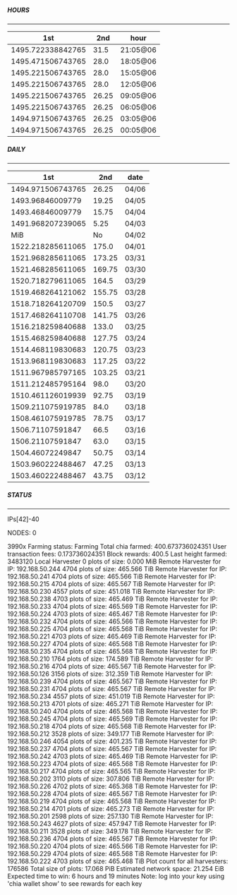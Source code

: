 ##### HOURS
-------

| 1st | 2nd | hour |
|---|----|-----|
|1495.722338842765 | 31.5 | 21:05@06 |
|1495.471506743765 | 28.0 | 18:05@06 |
|1495.221506743765 | 28.0 | 15:05@06 |
|1495.221506743765 | 28.0 | 12:05@06 |
|1495.221506743765 | 26.25 | 09:05@06 |
|1495.221506743765 | 26.25 | 06:05@06 |
|1494.971506743765 | 26.25 | 03:05@06 |
|1494.971506743765 | 26.25 | 00:05@06 |

##### DAILY
-------

| 1st | 2nd | date |
|---|----|-----|
|1494.971506743765 | 26.25 | 04/06 |
|1493.96846009779 | 19.25 | 04/05 |
|1493.46846009779 | 15.75 | 04/04 |
|1491.968207239065 | 5.25 | 04/03 |
|MiB | No | 04/02 |
|1522.218285611065 | 175.0 | 04/01 |
|1521.968285611065 | 173.25 | 03/31 |
|1521.468285611065 | 169.75 | 03/30 |
|1520.718279611065 | 164.5 | 03/29 |
|1519.468264121062 | 155.75 | 03/28 |
|1518.718264120709 | 150.5 | 03/27 |
|1517.468264110708 | 141.75 | 03/26 |
|1516.218259840688 | 133.0 | 03/25 |
|1515.468259840688 | 127.75 | 03/24 |
|1514.468119830683 | 120.75 | 03/23 |
|1513.968119830683 | 117.25 | 03/22 |
|1511.967985797165 | 103.25 | 03/21 |
|1511.212485795164 | 98.0 | 03/20 |
|1510.461126019939 | 92.75 | 03/19 |
|1509.211075919785 | 84.0 | 03/18 |
|1508.461075919785 | 78.75 | 03/17 |
|1506.71107591847 | 66.5 | 03/16 |
|1506.21107591847 | 63.0 | 03/15 |
|1504.46072249847 | 50.75 | 03/14 |
|1503.960222488467 | 47.25 | 03/13 |
|1503.460222488467 | 43.75 | 03/12 |


##### STATUS
-------

IPs[42]-40

NODES: 0


3990x
Farming status: Farming
Total chia farmed: 400.673736024351
User transaction fees: 0.173736024351
Block rewards: 400.5
Last height farmed: 3483120
Local Harvester
   0 plots of size: 0.000 MiB
Remote Harvester for IP: 192.168.50.244
   4704 plots of size: 465.566 TiB
Remote Harvester for IP: 192.168.50.241
   4704 plots of size: 465.566 TiB
Remote Harvester for IP: 192.168.50.215
   4704 plots of size: 465.567 TiB
Remote Harvester for IP: 192.168.50.230
   4557 plots of size: 451.018 TiB
Remote Harvester for IP: 192.168.50.238
   4703 plots of size: 465.469 TiB
Remote Harvester for IP: 192.168.50.233
   4704 plots of size: 465.569 TiB
Remote Harvester for IP: 192.168.50.224
   4703 plots of size: 465.467 TiB
Remote Harvester for IP: 192.168.50.232
   4704 plots of size: 465.566 TiB
Remote Harvester for IP: 192.168.50.225
   4704 plots of size: 465.568 TiB
Remote Harvester for IP: 192.168.50.221
   4703 plots of size: 465.469 TiB
Remote Harvester for IP: 192.168.50.227
   4704 plots of size: 465.568 TiB
Remote Harvester for IP: 192.168.50.235
   4704 plots of size: 465.568 TiB
Remote Harvester for IP: 192.168.50.210
   1764 plots of size: 174.589 TiB
Remote Harvester for IP: 192.168.50.216
   4704 plots of size: 465.567 TiB
Remote Harvester for IP: 192.168.50.126
   3156 plots of size: 312.359 TiB
Remote Harvester for IP: 192.168.50.239
   4704 plots of size: 465.567 TiB
Remote Harvester for IP: 192.168.50.231
   4704 plots of size: 465.567 TiB
Remote Harvester for IP: 192.168.50.234
   4557 plots of size: 451.019 TiB
Remote Harvester for IP: 192.168.50.213
   4701 plots of size: 465.271 TiB
Remote Harvester for IP: 192.168.50.240
   4704 plots of size: 465.568 TiB
Remote Harvester for IP: 192.168.50.245
   4704 plots of size: 465.569 TiB
Remote Harvester for IP: 192.168.50.218
   4704 plots of size: 465.568 TiB
Remote Harvester for IP: 192.168.50.212
   3528 plots of size: 349.177 TiB
Remote Harvester for IP: 192.168.50.246
   4054 plots of size: 401.235 TiB
Remote Harvester for IP: 192.168.50.237
   4704 plots of size: 465.567 TiB
Remote Harvester for IP: 192.168.50.242
   4703 plots of size: 465.469 TiB
Remote Harvester for IP: 192.168.50.223
   4704 plots of size: 465.568 TiB
Remote Harvester for IP: 192.168.50.217
   4704 plots of size: 465.565 TiB
Remote Harvester for IP: 192.168.50.202
   3110 plots of size: 307.806 TiB
Remote Harvester for IP: 192.168.50.226
   4702 plots of size: 465.368 TiB
Remote Harvester for IP: 192.168.50.228
   4704 plots of size: 465.567 TiB
Remote Harvester for IP: 192.168.50.219
   4704 plots of size: 465.568 TiB
Remote Harvester for IP: 192.168.50.214
   4701 plots of size: 465.273 TiB
Remote Harvester for IP: 192.168.50.201
   2598 plots of size: 257.130 TiB
Remote Harvester for IP: 192.168.50.243
   4627 plots of size: 457.947 TiB
Remote Harvester for IP: 192.168.50.211
   3528 plots of size: 349.178 TiB
Remote Harvester for IP: 192.168.50.236
   4704 plots of size: 465.567 TiB
Remote Harvester for IP: 192.168.50.220
   4704 plots of size: 465.566 TiB
Remote Harvester for IP: 192.168.50.229
   4704 plots of size: 465.568 TiB
Remote Harvester for IP: 192.168.50.222
   4703 plots of size: 465.468 TiB
Plot count for all harvesters: 176586
Total size of plots: 17.068 PiB
Estimated network space: 21.254 EiB
Expected time to win: 6 hours and 19 minutes
Note: log into your key using 'chia wallet show' to see rewards for each key
